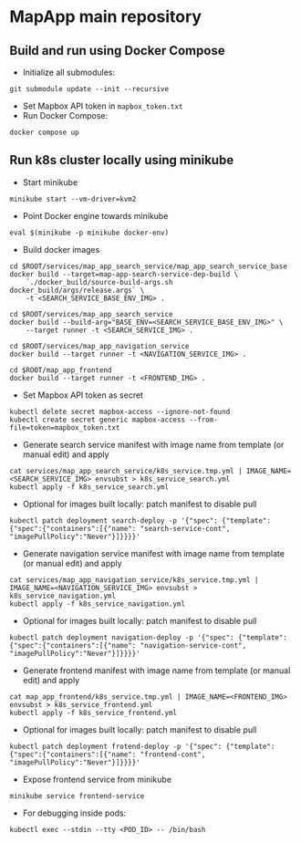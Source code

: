 # MapApp main repository

## Build and run using Docker Compose

* Initialize all submodules:

```
git submodule update --init --recursive
```

* Set Mapbox API token in `mapbox_token.txt`
* Run Docker Compose:

```
docker compose up
```

## Run k8s cluster locally using minikube

* Start minikube

```
minikube start --vm-driver=kvm2
```
* Point Docker engine towards minikube

```
eval $(minikube -p minikube docker-env)
```

* Build docker images

```
cd $ROOT/services/map_app_search_service/map_app_search_service_base
docker build --target=map-app-search-service-dep-build \
    `./docker_build/source-build-args.sh docker_build/args/release.args` \
    -t <SEARCH_SERVICE_BASE_ENV_IMG> .

cd $ROOT/services/map_app_search_service
docker build --build-arg="BASE_ENV=<SEARCH_SERVICE_BASE_ENV_IMG>" \
    --target runner -t <SEARCH_SERVICE_IMG> .

cd $ROOT/services/map_app_navigation_service
docker build --target runner -t <NAVIGATION_SERVICE_IMG> .

cd $ROOT/map_app_frontend
docker build --target runner -t <FRONTEND_IMG> .
```

* Set Mapbox API token as secret

```
kubectl delete secret mapbox-access --ignore-not-found
kubectl create secret generic mapbox-access --from-file=token=mapbox_token.txt
```

* Generate search service manifest with image name from template (or manual edit) and apply

```
cat services/map_app_search_service/k8s_service.tmp.yml | IMAGE_NAME=<SEARCH_SERVICE_IMG> envsubst > k8s_service_search.yml
kubectl apply -f k8s_service_search.yml
```

* Optional for images built locally: patch manifest to disable pull

```
kubectl patch deployment search-deploy -p '{"spec": {"template": {"spec":{"containers":[{"name": "search-service-cont", "imagePullPolicy":"Never"}]}}}}'
```

* Generate navigation service manifest with image name from template (or manual edit) and apply

```
cat services/map_app_navigation_service/k8s_service.tmp.yml | IMAGE_NAME=<NAVIGATION_SERVICE_IMG> envsubst > k8s_service_navigation.yml
kubectl apply -f k8s_service_navigation.yml
```

* Optional for images built locally: patch manifest to disable pull

```
kubectl patch deployment navigation-deploy -p '{"spec": {"template": {"spec":{"containers":[{"name": "navigation-service-cont", "imagePullPolicy":"Never"}]}}}}'
```

* Generate frontend manifest with image name from template (or manual edit) and apply

```
cat map_app_frontend/k8s_service.tmp.yml | IMAGE_NAME=<FRONTEND_IMG> envsubst > k8s_service_frontend.yml
kubectl apply -f k8s_service_frontend.yml
```

* Optional for images built locally: patch manifest to disable pull

```
kubectl patch deployment frotend-deploy -p '{"spec": {"template": {"spec":{"containers":[{"name": "frontend-cont", "imagePullPolicy":"Never"}]}}}}'
```

* Expose frontend service from minikube

```
minikube service frontend-service
```

* For debugging inside pods:

```
kubectl exec --stdin --tty <POD_ID> -- /bin/bash
```